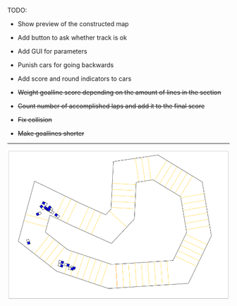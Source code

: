 TODO:

* Show preview of the constructed map
* Add button to ask whether track is ok
* Add GUI for parameters
* Punish cars for going backwards

* Add score and round indicators to cars

* ~~Weight goalline score depending on the amount of lines in the section~~
* ~~Count number of accomplished laps and add it to the final score~~
* ~~Fix collision~~
* ~~Make goallines shorter~~

----------------

![demo-picture](demo.png)